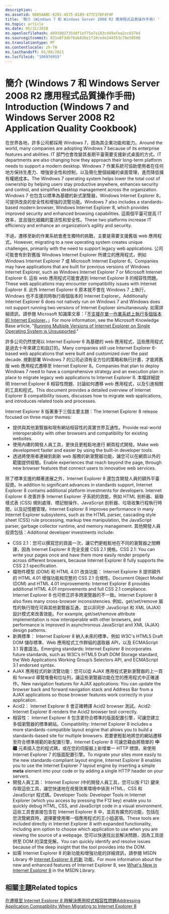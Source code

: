 ```yaml
---
description: .
ms.assetid: 6BB5AABC-6281-4575-8189-477C57DF4F4F
title: '簡介 (Windows 7 和 Windows Server 2008 R2 應用程式品質操作手冊) '
ms.topic: article
ms.date: 05/31/2018
ms.openlocfilehash: d491802735ddf1ef75a7a183cd49afea2cc657b4
ms.sourcegitcommit: 831e8f3db78ab820e1710cede244553c70e50500
ms.translationtype: MT
ms.contentlocale: zh-TW
ms.lasthandoff: 01/08/2021
ms.locfileid: "106976955"
---
```

# <a name="introduction-windows-7-and-windows-server-2008-r2-application-quality-cookbook"></a><span data-ttu-id="20401-103">簡介 (Windows 7 和 Windows Server 2008 R2 應用程式品質操作手冊) </span><span class="sxs-lookup"><span data-stu-id="20401-103">Introduction (Windows 7 and Windows Server 2008 R2 Application Quality Cookbook)</span></span>

<span data-ttu-id="20401-104">在世界各地，許多公司都採用 Windows 7，因為其企業功能和能力。</span><span class="sxs-lookup"><span data-stu-id="20401-104">Around the world, many companies are adopting Windows 7 because of its enterprise features and abilities.</span></span> <span data-ttu-id="20401-105">IT 部門也會改變其長期平臺需要支援新式桌面的方式。</span><span class="sxs-lookup"><span data-stu-id="20401-105">IT departments are also changing how they approach their long-term platform needs to support a modern desktop.</span></span> <span data-ttu-id="20401-106">Windows 7 作業系統可協助使用者在任何地方保持生產力、增強安全性和控制，以及簡化整個組織的桌面管理，進而降低擁有權總成本。</span><span class="sxs-lookup"><span data-stu-id="20401-106">The Windows 7 operating system helps lower the total cost of ownership by helping users stay productive anywhere, enhances security and control, and simplifies desktop management across the organization.</span></span> <span data-ttu-id="20401-107">Windows 7 也包含以標準為基礎的新式瀏覽器，Windows Internet Explorer 8，可提供改良的安全性和增強的流覽功能。</span><span class="sxs-lookup"><span data-stu-id="20401-107">Windows 7 also includes a standards-based modern browser, Windows Internet Explorer 8, which provides improved security and enhanced browsing capabilities.</span></span> <span data-ttu-id="20401-108">這兩個平臺可提高 IT 效率，並且強化組織的靈活性和安全性。</span><span class="sxs-lookup"><span data-stu-id="20401-108">These two platforms increase IT efficiency and enhance an organization’s agility and security.</span></span>

<span data-ttu-id="20401-109">不過，遷移至新的作業系統會產生獨特的挑戰，主要是需要支援舊版 web 應用程式。</span><span class="sxs-lookup"><span data-stu-id="20401-109">However, migrating to a new operating system creates unique challenges, primarily with the need to support legacy web applications.</span></span> <span data-ttu-id="20401-110">公司可能會有針對舊版 Windows Internet Explorer 所建立的應用程式，例如 Windows Internet Explorer 7 或 Microsoft Internet Explorer 6。</span><span class="sxs-lookup"><span data-stu-id="20401-110">Companies may have applications that are built for previous versions of Windows Internet Explorer, such as Windows Internet Explorer 7 or Microsoft Internet Explorer 6.</span></span> <span data-ttu-id="20401-111">這些 web 應用程式可能會遇到 Internet Explorer 8 的相容性問題。</span><span class="sxs-lookup"><span data-stu-id="20401-111">These web applications may encounter compatibility issues with Internet Explorer 8.</span></span> <span data-ttu-id="20401-112">此外 Internet Explorer 6 原本就不會在 Windows 7 上執行，Windows 也不支援同時執行兩個版本的 Internet Explorer。</span><span class="sxs-lookup"><span data-stu-id="20401-112">Additionally Internet Explorer 6 does not natively run on Windows 7 and Windows does not support running two versions of Internet Explorer simultaneously.</span></span> <span data-ttu-id="20401-113">如需詳細資訊，請參閱 Microsoft 知識庫文章：「[不支援在單一作業系統上執行多個版本的 Internet Explorer](https://support.microsoft.com/kb/2020599)。」</span><span class="sxs-lookup"><span data-stu-id="20401-113">For more information, see the Microsoft Knowledge Base article, "[Running Multiple Versions of Internet Explorer on Single Operating System is Unsupported](https://support.microsoft.com/kb/2020599)."</span></span>

<span data-ttu-id="20401-114">許多公司仍然使用以 Internet Explorer 6 為基礎的 web 應用程式，這些應用程式是過去十年來建立和自訂的。</span><span class="sxs-lookup"><span data-stu-id="20401-114">Many companies still use Internet Explorer 6-based web applications that were built and customized over the past decade.</span></span> <span data-ttu-id="20401-115">規劃部署 Windows 7 的公司必須有全方位的策略和執行計畫，才能將舊版 web 應用程式遷移至 Internet Explorer 8。</span><span class="sxs-lookup"><span data-stu-id="20401-115">Companies that plan to deploy Windows 7 need to have a comprehensive strategy and an execution plan in place to migrate legacy web applications to Internet Explorer 8.</span></span> <span data-ttu-id="20401-116">本檔詳細說明 Internet Explorer 8 相容性問題、討論如何遷移 web 應用程式，以及引進相關的工具和程式。</span><span class="sxs-lookup"><span data-stu-id="20401-116">This document provides a detailed overview of Internet Explorer 8 compatibility issues, discusses how to migrate web applications, and introduces related tools and processes.</span></span>

<span data-ttu-id="20401-117">Internet Explorer 8 版著重于三個主要主題：</span><span class="sxs-lookup"><span data-stu-id="20401-117">The Internet Explorer 8 release focused on three major themes:</span></span>

-   <span data-ttu-id="20401-118">提供與其他瀏覽器和現有網站相容性的真實世界互通性。</span><span class="sxs-lookup"><span data-stu-id="20401-118">Provide real-world interoperability with other browsers and compatibility for existing websites.</span></span>
-   <span data-ttu-id="20401-119">使用內建的開發人員工具，更快且更輕鬆地進行 網頁程式開發。</span><span class="sxs-lookup"><span data-stu-id="20401-119">Make web development faster and easier by using the built-in developer tools.</span></span>
-   <span data-ttu-id="20401-120">透過將使用者連線到創新 web 服務的新瀏覽器功能，讓您可以在網頁以外的範圍提供經驗。</span><span class="sxs-lookup"><span data-stu-id="20401-120">Enable experiences that reach beyond the page, through new browser features that connect users to innovative web services.</span></span>

<span data-ttu-id="20401-121">除了標準支援的顯著進展之外，Internet Explorer 8 還包含開發人員的額外平臺投資。</span><span class="sxs-lookup"><span data-stu-id="20401-121">In addition to significant advances in standards support, Internet Explorer 8 contains additional platform investments for developers.</span></span> <span data-ttu-id="20401-122">Internet Explorer 8 改善許多 Internet Explorer 子系統的效能，例如 HTML 剖析器、級聯樣式表 (CSS) 規則處理、標記樹操作、JavaScript 剖析器、垃圾收集行程執行時間，以及記憶體管理。</span><span class="sxs-lookup"><span data-stu-id="20401-122">Internet Explorer 8 improves performance in many Internet Explorer subsystems, such as the HTML parser, cascading style sheet (CSS) rule processing, markup tree manipulation, the JavaScript parser, garbage collector runtime, and memory management.</span></span> <span data-ttu-id="20401-123">其他開發人員投資包括：</span><span class="sxs-lookup"><span data-stu-id="20401-123">Additional developer investments include:</span></span>

-   <span data-ttu-id="20401-124">CSS 2.1：您可以撰寫您的頁面一次，讓它們更輕鬆地在不同的瀏覽器之間轉譯，因為 Internet Explorer 8 完全支援 CSS 2.1 規格。</span><span class="sxs-lookup"><span data-stu-id="20401-124">CSS 2.1: You can write your pages once and have them more easily render properly across different browsers, because Internet Explorer 8 fully supports the CSS 2.1 specification.</span></span>
-   <span data-ttu-id="20401-125">檔物件模型 (DOM) 和 HTML 4.01 改良功能： Internet Explorer 8 提供額外的 HTML 4.01 增強功能和完整的 CSS 2.1 合規性。</span><span class="sxs-lookup"><span data-stu-id="20401-125">Document Object Model (DOM) and HTML 4.01 improvements: Internet Explorer 8 provides additional HTML 4.01 improvements and full CSS 2.1 compliance.</span></span> <span data-ttu-id="20401-126">Internet Explorer 8 也可修正許多跨瀏覽器的不一致。</span><span class="sxs-lookup"><span data-stu-id="20401-126">Internet Explorer 8 also fixes many cross-browser inconsistencies.</span></span> <span data-ttu-id="20401-127">例如，get/set/remove 屬性的執行現在可與其他瀏覽器互通，並以非同步 JavaScript 和 XML (AJAX) 設計模式來改善效能。</span><span class="sxs-lookup"><span data-stu-id="20401-127">For example, get/set/remove attribute implementation is now interoperable with other browsers, and performance is improved in asynchronous JavaScript and XML (AJAX) design patterns.</span></span>
-   <span data-ttu-id="20401-128">新興標準： Internet Explorer 8 納入未來的標準，例如 W3C's HTML5 Draft DOM 儲存標準、Web 應用程式工作群組的選取器 API，以及 ECMAScript 3.1 背書語法。</span><span class="sxs-lookup"><span data-stu-id="20401-128">Emerging standards: Internet Explorer 8 incorporates future standards, such as W3C’s HTML5 Draft DOM Storage standard, the Web Applications Working Group’s Selectors API, and ECMAScript 3.1 endorsed syntax.</span></span>
-   <span data-ttu-id="20401-129">AJAX 應用程式的新流覽功能：您可以從 AJAX 應用程式更新瀏覽器的上一頁和 forward 導覽堆疊和位址列，讓這些瀏覽器功能在您的應用程式中正確運作。</span><span class="sxs-lookup"><span data-stu-id="20401-129">New navigation features for AJAX applications: You can update the browser back and forward navigation stack and Address Bar from a AJAX applications so those browser features work correctly in your application.</span></span>
-   <span data-ttu-id="20401-130">Acid2： Internet Explorer 8 會正確轉譯 Acid2 browser 測試。</span><span class="sxs-lookup"><span data-stu-id="20401-130">Acid2: Internet Explorer 8 renders the Acid2 browser test correctly.</span></span>
-   <span data-ttu-id="20401-131">相容性： Internet Explorer 8 包含更符合標準的版面配置引擎，可讓您建立多個瀏覽器的標準網站。</span><span class="sxs-lookup"><span data-stu-id="20401-131">Compatibility: Internet Explorer 8 includes a more standards-compatible layout engine that allows you to build a standards-based site for multiple browsers.</span></span> <span data-ttu-id="20401-132">若要更輕鬆地將您的網站遷移至符合標準規範的新配置引擎，Internet Explorer 8 可讓您藉由將簡單的 **中繼** 元素插入您的程式碼，或在您的伺服器上新增單一 HTTP 標頭，來使用 Internet Explorer 7 的版面配置引擎。</span><span class="sxs-lookup"><span data-stu-id="20401-132">To migrate your sites more easily to the new standards-compliant layout engine, Internet Explorer 8 enables you to use the Internet Explorer 7 layout engine by inserting a simple **meta** element into your code or by adding a single HTTP header on your servers.</span></span>
-   <span data-ttu-id="20401-133">開發人員工具： Internet Explorer (中的開發人員工具，您可以按 F12) 鍵來存取這些工具，讓您快速地在視覺效果環境中偵測 HTML、CSS 和 JavaScript 程式碼。</span><span class="sxs-lookup"><span data-stu-id="20401-133">Developer Tools: Developer Tools in Internet Explorer (which you access by pressing the F12 key) enable you to quickly debug HTML, CSS, and JavaScript code in a visual environment.</span></span> <span data-ttu-id="20401-134">這些工具會直接包含在 Internet Explorer 8 中，並具有擴充的功能，包括在您流覽網頁時，選擇要使用哪一個應用程式的王小姐選項。</span><span class="sxs-lookup"><span data-stu-id="20401-134">These tools are included directly in Internet Explorer 8 with expanded functionality, including ann option to choose which application to use when you are viewing the source of a webpage.</span></span> <span data-ttu-id="20401-135">您可以快速找出並解決問題，因為工具提供至 DOM 的深度見解。</span><span class="sxs-lookup"><span data-stu-id="20401-135">You can quickly identify and resolve issues because of the deep insight that the tool provides into the DOM.</span></span>
-   <span data-ttu-id="20401-136">如需 Internet Explorer 8 的新功能和增強功能的詳細資訊，請參閱 MSDN Library 中 [Internet Explorer 8 的新](https://msdn.microsoft.com/library/Gg598940(v=VS.85).aspx) 功能。</span><span class="sxs-lookup"><span data-stu-id="20401-136">For more information about the new and enhanced features of Internet Explorer 8, see [What's New in Internet Explorer 8](https://msdn.microsoft.com/library/Gg598940(v=VS.85).aspx) in the MSDN Library.</span></span>

## <a name="related-topics"></a><span data-ttu-id="20401-137">相關主題</span><span class="sxs-lookup"><span data-stu-id="20401-137">Related topics</span></span>

<dl> <dt>

[<span data-ttu-id="20401-138">在遷移至 Internet Explorer 8 時解決應用程式相容性問題</span><span class="sxs-lookup"><span data-stu-id="20401-138">Addressing Application Compatibility When Migrating to Internet Explorer 8</span></span>](addressing-application-compatibility-when-migrating-to-internet-explorer-8.md)
</dt> </dl>

 

 



